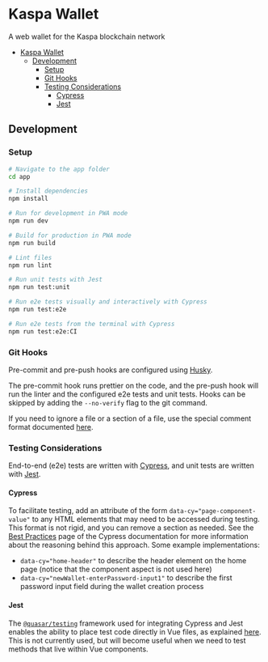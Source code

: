 # Kaspa Wallet

A web wallet for the Kaspa blockchain network

- [Kaspa Wallet](#kaspa-wallet)
  - [Development](#development)
    - [Setup](#setup)
    - [Git Hooks](#git-hooks)
    - [Testing Considerations](#testing-considerations)
      - [Cypress](#cypress)
      - [Jest](#jest)

## Development

### Setup

```bash
# Navigate to the app folder
cd app

# Install dependencies
npm install

# Run for development in PWA mode
npm run dev

# Build for production in PWA mode
npm run build

# Lint files
npm run lint

# Run unit tests with Jest
npm run test:unit

# Run e2e tests visually and interactively with Cypress
npm run test:e2e

# Run e2e tests from the terminal with Cypress
npm run test:e2e:CI
```

### Git Hooks

Pre-commit and pre-push hooks are configured using [Husky](https://github.com/typicode/husky).

The pre-commit hook runs prettier on the code, and the pre-push hook will run the linter
and the configured e2e tests and unit tests.
Hooks can be skipped by adding the `--no-verify` flag to the git command.

If you need to ignore a file or a section of a file, use the special comment format
documented [here](https://prettier.io/docs/en/ignore.html).

### Testing Considerations

End-to-end (e2e) tests are written with [Cypress](https://www.cypress.io/), and unit tests
are written with [Jest](https://jestjs.io/).

#### Cypress

To facilitate testing, add an attribute of the form `data-cy="page-component-value"` to
any HTML elements that may need to be accessed during testing. This format is not rigid,
and you can remove a section as needed. See the
[Best Practices](https://docs.cypress.io/guides/references/best-practices.html#Selecting-Elements)
page of the Cypress documentation for more information about the reasoning behind this
approach. Some example implementations:

- `data-cy="home-header"` to describe the header element on the home page (notice that the component aspect is not used here)
- `data-cy="newWallet-enterPassword-input1"` to describe the first password input field during the wallet creation process

#### Jest

The [`@quasar/testing`](https://testing.quasar.dev/)
framework used for integrating Cypress and Jest enables the ability to place test
code directly in Vue files, as explained [here](https://testing.quasar.dev/#unit-testing).
This is not currently used, but will become useful when we need to test methods that live
within Vue components.
